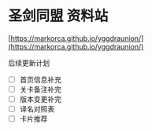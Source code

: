 # 圣剑同盟 资料站

[https://markorca.github.io/yggdraunion/](https://markorca.github.io/yggdraunion/)

后续更新计划

- [ ] 首页信息补充
- [ ] 关卡备注补完
- [ ] 版本变更补完
- [ ] 译名对照表
- [ ] 卡片推荐